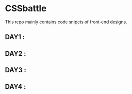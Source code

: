 # CSSbattle
This repo mainly contains code snipets of front-end designs.


## DAY1 : 


## DAY2 : 

## DAY3 : 

## DAY4 : 
